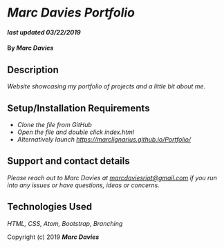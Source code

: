 # _Marc Davies Portfolio_

#### _last updated 03/22/2019_

#### By _**Marc Davies**_

## Description

_Website showcasing my portfolio of projects and a little bit about me._

## Setup/Installation Requirements

* _Clone the file from GitHub_
* _Open the file and double click index.html_
* _Alternatively launch https://marclignarius.github.io/Portfolio/_

## Support and contact details

_Please reach out to Marc Davies at marcdaviesriot@gmail.com if you run into any issues or have questions, ideas or concerns._

## Technologies Used

_HTML, CSS, Atom, Bootstrap, Branching_

Copyright (c) 2019 **_Marc Davies_**
